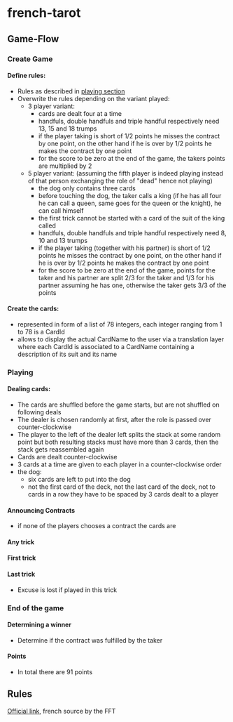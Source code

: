 # french-tarot

## Game-Flow

### Create Game

#### Define rules:
- Rules as described in [playing section](#Playing)
- Overwrite the rules depending on the variant played:
    - 3 player variant:
        - cards are dealt four at a time
        - handfuls, double handfuls and triple handful respectively need 13, 15 and 18 trumps
        - if the player taking is short of 1/2 points he misses the contract by one point,
          on the other hand if he is over by 1/2 points he makes the contract by one point
        - for the score to be zero at the end of the game, the takers points are multiplied
          by 2
    - 5 player variant: (assuming the fifth player is indeed playing instead of that
      person exchanging the role of "dead" hence not playing)
        - the dog only contains three cards
        - before touching the dog, the taker calls a king (if he has all four he can call
          a queen, same goes for the queen or the knight), he can call himself
        - the first trick cannot be started with a card of the suit of the king called
        - handfuls, double handfuls and triple handful respectively need 8, 10 and 13 trumps
        - if the player taking (together with his partner) is short of 1/2 points he misses
          the contract by one point, on the other hand if he is over by 1/2 points he makes
          the contract by one point
        - for the score to be zero at the end of the game, points for the taker and his
          partner are split 2/3 for the taker and 1/3 for his partner assuming he has one,
          otherwise the taker gets 3/3 of the points

#### Create the cards:
- represented in form of a list of 78 integers, each integer ranging from 1
  to 78 is a CardId
- allows to display the actual CardName to the user via a translation layer where each
  CardId is associated to a CardName containing a description of its suit and its name

### Playing

#### Dealing cards:
- The cards are shuffled before the game starts, but are not shuffled on following deals
- The dealer is chosen randomly at first, after the role is passed over counter-clockwise
- The player to the left of the dealer left splits the stack at some random point but both
  resulting stacks must have more than 3 cards, then the stack gets reassembled again
- Cards are dealt counter-clockwise
- 3 cards at a time are given to each player in a counter-clockwise order
- the dog:
    - six cards are left to put into the dog
    - not the first card of the deck, not the last card of the deck, not to cards in a 
      row they have to be spaced by 3 cards dealt to a player

#### Announcing Contracts
- if none of the players chooses a contract the cards are 

#### Any trick

#### First trick

#### Last trick
- Excuse is lost if played in this trick

### End of the game

#### Determining a winner
- Determine if the contract was fulfilled by the taker

#### Points
- In total there are 91 points

## Rules
[Official link](https://www.fftarot.fr/assets/documents/R-RO201206.pdf), french source
by the FFT
